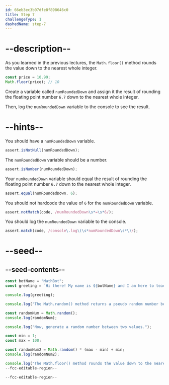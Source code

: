 ```yaml
---
id: 66eb3ec3b07dfe8f898646c0
title: Step 7
challengeType: 1
dashedName: step-7
---
```


# --description--

As you learned in the previous lectures, the `Math.floor()` method rounds the value down to the nearest whole integer.

```js
const price = 10.99;
Math.floor(price); // 10
```

Create a variable called `numRoundedDown` and assign it the result of rounding the floating point number `6.7` down to the nearest whole integer.

Then, log the `numRoundedDown` variable to the console to see the result. 

# --hints--

You should have a `numRoundedDown` variable.

```js
assert.isNotNull(numRoundedDown);
```

The `numRoundedDown` variable should be a number.

```js
assert.isNumber(numRoundedDown);
```

Your `numRoundedDown` variable should equal the result of rounding the floating point number `6.7` down to the nearest whole integer.

```js
assert.equal(numRoundedDown, 6);
```

You should not hardcode the value of `6` for the `numRoundedDown` variable.

```js
assert.notMatch(code, /numRoundedDown\s*=\s*6/);
```

You should log the `numRoundedDown` variable to the console.

```js
assert.match(code, /console\.log\(\s*numRoundedDown\s*\)/);
```

# --seed--

## --seed-contents--

```js
const botName = "MathBot";
const greeting = `Hi there! My name is ${botName} and I am here to teach you about the Math object!`;

console.log(greeting);

console.log("The Math.random() method returns a pseudo random number between 0 and less than 1.");

const randomNum = Math.random();
console.log(randomNum);

console.log("Now, generate a random number between two values.");

const min = 1;
const max = 100;

const randomNum2 = Math.random() * (max - min) + min;
console.log(randomNum2);

console.log("The Math.floor() method rounds the value down to the nearest whole integer.");
--fcc-editable-region--

--fcc-editable-region--
```
